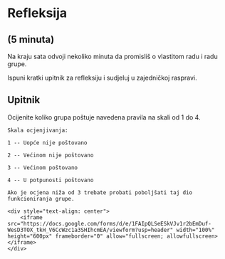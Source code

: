 # Refleksija

## (5 minuta)

Na kraju sata odvoji nekoliko minuta da promisliš o vlastitom radu i
radu grupe.

Ispuni kratki upitnik za refleksiju i sudjeluj u zajedničkoj raspravi.

## Upitnik

Ocijenite koliko grupa poštuje navedena pravila na skali od 1 do 4.

```{technicalnote} 
Skala ocjenjivanja:

1 -- Uopće nije poštovano

2 -- Većinom nije poštovano

3 -- Većinom poštovano

4 -- U potpunosti poštovano
```

```{infonote} 
Ako je ocjena niža od 3 trebate probati poboljšati taj dio
funkcioniranja grupe.
```

```{raw} html
<div style="text-align: center">
    <iframe src="https://docs.google.com/forms/d/e/1FAIpQLSeESkVJv1r2bEmDuf-WesD3TOX_tkH_V6CcWzc1a3SHIhcmEA/viewform?usp=header" width="100%" height="600px" frameborder="0" allow="fullscreen; allowfullscreen></iframe>
</div>
```